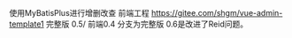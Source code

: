 使用MyBatisPlus进行增删改查
前端工程 https://gitee.com/shgm/vue-admin-template1
完整版 0.5/ 前端0.4 分支为完整版
0.6是改进了Reid问题。